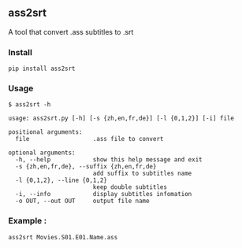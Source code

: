## ass2srt

A tool that convert .ass subtitles to .srt

### Install
```
pip install ass2srt
```

### Usage
```
$ ass2srt -h

usage: ass2srt.py [-h] [-s {zh,en,fr,de}] [-l {0,1,2}] [-i] file

positional arguments:
  file                  .ass file to convert

optional arguments:
  -h, --help            show this help message and exit
  -s {zh,en,fr,de}, --suffix {zh,en,fr,de}
                        add suffix to subtitles name
  -l {0,1,2}, --line {0,1,2}
                        keep double subtitles
  -i, --info            display subtitles infomation
  -o OUT, --out OUT     output file name

```

### Example :
```
ass2srt Movies.S01.E01.Name.ass
```




